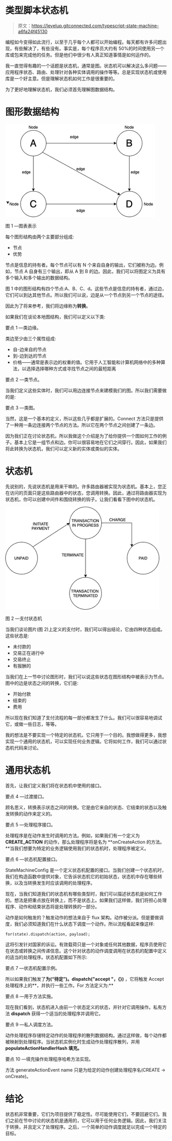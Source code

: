 # 类型脚本状态机

> 原文：<https://levelup.gitconnected.com/typescript-state-machine-a6fa24f45130>

编程如今变得如此流行，以至于几乎每个人都可以开始编程。每天都有许多问题出现，有些解决了，有些没有。事实是，每个程序员大约有 50%的时间使用另一个库或包来完成他的任务。但是他们中很少有人真正知道事情是如何运作的。

我一直觉得有趣的一个话题是状态机，通常是图。状态机可以解决这么多问题——应用程序状态、路由、处理针对各种实体调用的操作等等。总是实现状态机或使用库是一个好主意。但是理解状态机如何工作是很重要的。

为了更好地理解状态机，我们必须首先理解图数据结构。

# 图形数据结构

![](img/f09d6d55db4ad4b5d9404aa84821a0a3.png)

图 1 —图表表示

每个图形结构由两个主要部分组成:

*   节点
*   优势

节点是信息的持有者。每个节点可以有 N 个来自自身的输出，它们被称为边。例如，节点 A 自身有三个输出，即从 A 到 B 的边。因此，我们可以将图定义为具有多个输入和多个输出的数据结构。

图 1 中的图形结构有四个节点:A、B、C、d。这些节点是信息的持有者，通过边，它们可以到达其他节点。所以我们可以说，边是从一个节点到另一个节点的途径。

因此为了将来参考，我们将边缘称为**转换**。

如果我们在谈论本地图结构，我们可以定义以下类:

要点 1 —类边缘。

类边至少由三个属性组成:

*   自-边来自的节点
*   到-边到达的节点
*   价格——通常是表示边的权重的值。它用于人工智能和计算机网络中的多种算法，以选择选择哪种方式或寻找节点之间的最短距离

要点 2 —类节点。

当我们定义这些实体时，我们可以用边连接节点来建模我们的图。所以我们需要做的是:

要点 3 —类图。

当然，这是一个基本的定义，所以这些几乎都是扩展的。Connect 方法只是提供了一种用一条边连接两个节点的方法。所以它在两个节点之间创建了一条边。

因为我们正在讨论状态机，所以我做这个介绍是为了给你提供一个图如何工作的例子。基本上它是一组节点和边。你可以很容易地在它们之间穿行。因此，如果我们将此转换为状态机，我们可以定义新的实体或类似的实体。

# 状态机

先说别的，先说状态机是用来干嘛的。许多路由器被实现为状态机。基本上，您正在访问的页面只是这些路由器中的状态，您调用转换。因此，通过将路由器实现为状态机，你可以创建中间件和围绕转换的钩子。让我们看看下图中的状态机。

![](img/17bdb4009618558599f309dd89d006a8.png)

图 2 —支付状态机

当我们谈论图片(图 2)上定义的支付时，我们可以得出结论，它由四种状态组成。这些状态是:

*   未付款的
*   交易正在进行中
*   交易终止
*   有报酬的

当我们在上一节中讨论图形时，我们可以说这些状态在图形结构中被表示为节点。图中的边是状态之间的转换，它们是:

*   开始付款
*   结束的
*   费用

所以现在我们知道了支付流程的每一部分都发生了什么。我们可以很容易地调试它，或做一些日志，等等。

我的想法是不要实现一个特定的状态机，它只用于一个目的。我想做得更多，我想实现一个通用的状态机，可以实现任何业务逻辑。它将如何工作，我们可以通过状态机代码来讨论。

# 通用状态机

首先，让我们定义我们将在状态机中使用的接口。

要点 4 —过渡接口。

顾名思义，转换表示状态之间的转换。它是由它来自的状态、它结束的状态以及触发转换的动作来定义的。

要点 5 —处理程序接口。

处理程序是在动作发生时调用的方法。例如，如果我们有一个定义为 **CREATE_ACTION** 的动作，那么处理程序将是名为 **onCreateAction 的方法。**当我们想要为特定的业务逻辑使用我们的状态机时，处理程序被定义。

要点 6 —状态机配置接口。

StateMachineConfig 是一个定义状态机配置的接口。当我们创建一个状态机时，我们在构造函数中提供对象，它告诉状态机它的初始状态，状态机中存在哪些转换，以及当转换发生时应该调用的处理程序。

现在，当我们知道我们的状态机有哪些类型时，我们可以描述状态机是如何工作的。想法是把重点放在转换上，而不是状态上。如果我们这样做，我们将担心处理程序、动作和结束状态将是处理转换的一部分。

动作是如何触发的？触发动作的想法来自于 flux 架构。动作被分派。但是要做调度，我们必须知道我们在什么状态下调度一个动作。所以流程看起来像这样:

```
for(state).dispatch(action, payload);
```

这将引发针对国家的诉讼。有效载荷只是一个对象或任何其他数据，程序员使用它在状态或转换之间传递信息。这个针对状态的动作调度调用在状态机的配置中定义的适当的处理程序。状态机配置如下所示:

要点 7 —状态机配置示例。

所以如果我们触发了**为(“待定”)。dispatch("accept "，{})** ，它将触发 Accept 处理程序上的**，并执行一些工作。For 方法定义为:**

要点 8 —用于方法实施。

现在我们看到，状态机进入由前一个状态定义的状态，并针对它调用操作。私有方法 **dispatch** 获得一个适当的处理程序并调用它。

要点 9 —私人调度方法。

动作处理程序存储特定动作的处理程序的散列数据结构。通过这样做，每个动作都被映射到处理程序。当状态机实例化时生成动作处理程序散列，并用 **populateActionHandlerHash 填充。**

要点 10 —填充操作处理程序哈希方法实现。

方法 generateActionEvent name 只是为给定的动作创建处理程序名(CREATE -> onCreate)。

# 结论

状态机非常重要，它们为项目提供了稳定性。尽可能使用它们，不要回避它们。我们之前在节中讨论的状态机是通用的，它可以用于任何业务逻辑。因此，我们关注于转换，并且定义了处理程序。之后，一个简单的动作调度就足以完成一个特定的目标。